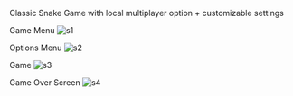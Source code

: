 Classic Snake Game with local multiplayer option + customizable settings

Game Menu
![s1](https://github.com/MatthewBerasa/Snake-Game/assets/136840793/d74be703-daac-404c-ba49-b01ec281a266)

Options Menu
![s2](https://github.com/MatthewBerasa/Snake-Game/assets/136840793/ef707aa2-dd26-43cf-818e-f28f5031128b)

Game
![s3](https://github.com/MatthewBerasa/Snake-Game/assets/136840793/3daa6f47-7c65-47ec-a464-adfa5b768b61)

Game Over Screen
![s4](https://github.com/MatthewBerasa/Snake-Game/assets/136840793/318fd994-0e26-4f0d-bc4e-c2a8c991ea2b)




